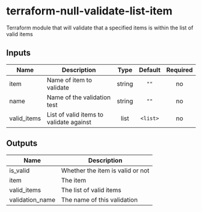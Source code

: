 # terraform-null-validate-list-item

Terraform module that will validate that a specified items is within the list of valid items

## Inputs

| Name | Description | Type | Default | Required |
|------|-------------|:----:|:-----:|:-----:|
| item | Name of item to validate | string | `""` | no |
| name | Name of the validation test | string | `""` | no |
| valid\_items | List of valid items to validate against | list | `<list>` | no |

## Outputs

| Name | Description |
|------|-------------|
| is\_valid | Whether the item is valid or not |
| item | The item |
| valid\_items | The list of valid items |
| validation\_name | The name of this validation |

